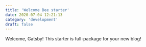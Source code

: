```yaml
---
title: 'Welcome Bee starter'
date: 2020-07-04 12:21:13
category: 'development'
draft: false
---
```



Welcome, Gatsby! This starter is full-package for your new blog!

